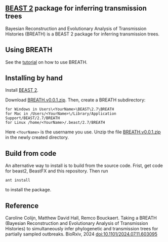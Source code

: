 ## [BEAST 2](http://beast2.org) package for inferring transmission trees

Bayesian Reconstruction and Evolutionary Analysis of Transmission Histories (BREATH) is a BEAST 2 package for inferring transmission trees.


## Using BREATH

See the [tutorial](https://github.com/rbouckaert/transmission/blob/main/doc/tutorial/README.md) on how to use BREATH.


## Installing by hand

Install [BEAST 2](http://beast2.org).

Download [BREATH.v0.0.1.zip](https://github.com/rbouckaert/transmission/releases/download/v0.0.1/BREATH.v0.0.1.zip). 
Then, create a BREATH subdirectory:

```
for Windows in Users\<YourName>\BEAST\2.7\BREATH
for Mac in /Users/<YourName>\/Library/Application Support/BEAST/2.7/BREATH
for Linux /home/<YourName>/.beast/2.7/BREATH
```

Here `<YourName>` is the username you use.
Unzip the file [BREATH.v0.0.1.zip](https://github.com/rbouckaert/transmission/releases/download/v0.0.1/BREATH.v0.0.1.zip) in the newly created directory.


## Build from code

An alternative way to install is to build from the source code. 
Frist, get code for beast2, BeastFX and this repository. Then run

```
ant install
```

to install the package.

## Reference

Caroline Colijn, Matthew David Hall, Remco Bouckaert.
Taking a BREATH (Bayesian Reconstruction and Evolutionary Analysis of Transmission Histories) to simultaneously infer phylogenetic and transmission trees for partially sampled outbreaks.
BioRxiv, 2024
[doi:10.1101/2024.07.11.603095](https://doi.org/10.1101/2024.07.11.603095)
